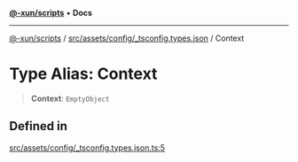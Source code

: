 [**@-xun/scripts**](../../../../../README.md) • **Docs**

***

[@-xun/scripts](../../../../../README.md) / [src/assets/config/\_tsconfig.types.json](../README.md) / Context

# Type Alias: Context

> **Context**: `EmptyObject`

## Defined in

[src/assets/config/\_tsconfig.types.json.ts:5](https://github.com/Xunnamius/xscripts/blob/ea7b98342d9aa37d18f7398603d7c15f580a5312/src/assets/config/_tsconfig.types.json.ts#L5)
